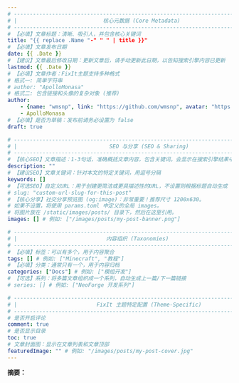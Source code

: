 ```yaml
---
# -------------------------------------------------------------------------------------
# |                           核心元数据 (Core Metadata)                            |
# -------------------------------------------------------------------------------------
# 【必填】文章标题：清晰、吸引人，并包含核心关键词
title: "{{ replace .Name "-" " " | title }}"
# 【必填】文章发布日期
date: {{ .Date }}
# 【建议】文章最后修改日期：更新文章后，请手动更新此日期，以告知搜索引擎内容已更新
lastmod: {{ .Date }}
# 【必填】文章作者：FixIt主题支持多种格式
# 格式一: 简单字符串
# author: "ApolloMonasa"
# 格式二: 包含链接和头像的复杂对象 (推荐)
author:
    - {name: "wmsnp", link: "https://github.com/wmsnp", avatar: "https://i.ooxx.ooo/i/ZGM0M.jpg"}
    - ApolloMonasa
# 【必填】是否为草稿：发布前请务必设置为 false
draft: true

# -------------------------------------------------------------------------------------
# |                             SEO 与分享 (SEO & Sharing)                           |
# -------------------------------------------------------------------------------------
# 【核心SEO】文章描述：1-3句话，准确概括文章内容，包含关键词。会显示在搜索引擎结果中。
description: ""
# 【建议SEO】文章关键词：针对本文的特定关键词，用逗号分隔
keywords: []
# 【可选SEO】自定义URL：用于创建更简洁或更具描述性的URL，不设置则根据标题自动生成
# slug: "custom-url-slug-for-this-post"
# 【核心分享】社交分享预览图 (og:image)：非常重要！推荐尺寸 1200x630。
# 如果不设置，将使用 params.toml 中定义的全局 images。
# 将图片放在 /static/images/posts/ 目录下，然后在这里引用。
images: [] # 例如: ["/images/posts/my-post-banner.png"]

# -------------------------------------------------------------------------------------
# |                            内容组织 (Taxonomies)                               |
# -------------------------------------------------------------------------------------
# 【必填】标签：可以有多个，用于内容聚合
tags: [] # 例如: ["Minecraft", "教程"]
# 【必填】分类：通常只有一个，用于内容归档
categories: ["Docs"] # 例如: ["模组开发"]
# 【可选】系列：将多篇文章组织成一个系列，自动生成上一篇/下一篇链接
# series: [] # 例如: ["NeoForge 开发系列"]

# -------------------------------------------------------------------------------------
# |                         FixIt 主题特定配置 (Theme-Specific)                     |
# -------------------------------------------------------------------------------------
# 是否开启评论
comment: true
# 是否显示目录
toc: true
# 文章封面图：显示在文章列表和文章顶部
featuredImage: "" # 例如: "/images/posts/my-post-cover.jpg"
---
```


**摘要：**

<!--more-->
